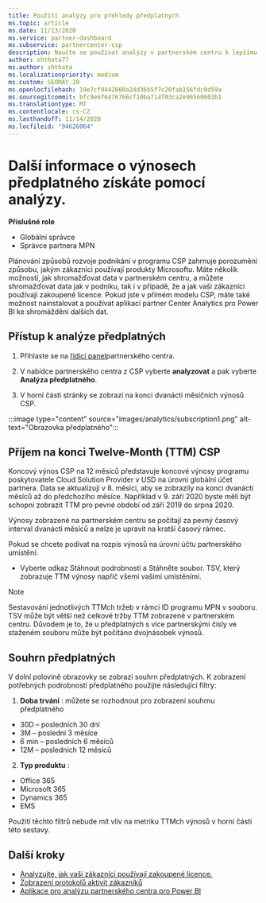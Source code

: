 ```yaml
---
title: Použití analýzy pro přehledy předplatných
ms.topic: article
ms.date: 11/13/2020
ms.service: partner-dashboard
ms.subservice: partnercenter-csp
description: Naučte se používat analýzy v partnerském centru k lepšímu pochopení vaší firmy a způsobu, jakým zákazníci používají licence, které jste zakoupili.
author: shthota77
ms.author: shthota
ms.localizationpriority: medium
ms.custom: SEOMAY.20
ms.openlocfilehash: 19e7cf9442660a24d36b5f7c20fab156fdc0d59a
ms.sourcegitcommit: bfc9e6f6476766cf10ba714f03ca2e96560003b1
ms.translationtype: MT
ms.contentlocale: cs-CZ
ms.lasthandoff: 11/14/2020
ms.locfileid: "94626064"
---
```

# <a name="use-analytics-to-learn-more-about-subscription-revenue"></a>Další informace o výnosech předplatného získáte pomocí analýzy.

**Příslušné role**

- Globální správce
- Správce partnera MPN

Plánování způsobů rozvoje podnikání v programu CSP zahrnuje porozumění způsobu, jakým zákazníci používají produkty Microsoftu. Máte několik možností, jak shromažďovat data v partnerském centru, a můžete shromažďovat data jak v podniku, tak i v případě, že a jak vaši zákazníci používají zakoupené licence. Pokud jste v přímém modelu CSP, máte také možnost nainstalovat a používat aplikaci partner Center Analytics pro Power BI ke shromáždění dalších dat.

## <a name="access-to-the-subscription-analytics"></a>Přístup k analýze předplatných

1. Přihlaste se na [řídicí panel](https://partner.microsoft.com/dashboard/home)partnerského centra.
1. V nabídce partnerského centra z CSP vyberte **analyzovat** a pak vyberte **Analýza předplatného**.

1. V horní části stránky se zobrazí na konci dvanácti měsíčních výnosů CSP.

:::image type="content" source="images/analytics/subscription1.png" alt-text="Obrazovka předplatného":::

## <a name="trailing-twelve-month-ttm-csp-revenue"></a>Příjem na konci Twelve-Month (TTM) CSP

Koncový výnos CSP na 12 měsíců představuje koncové výnosy programu poskytovatele Cloud Solution Provider v USD na úrovni globální účet partnera. Data se aktualizují v 8. měsíci, aby se zobrazily na konci dvanácti měsíců až do předchozího měsíce. Například v 9. září 2020 byste měli být schopni zobrazit TTM pro pevné období od září 2019 do srpna 2020.

Výnosy zobrazené na partnerském centru se počítají za pevný časový interval dvanácti měsíců a nelze je upravit na kratší časový rámec.

Pokud se chcete podívat na rozpis výnosů na úrovni účtu partnerského umístění:

- Vyberte odkaz Stáhnout podrobnosti a Stáhněte soubor. TSV, který zobrazuje TTM výnosy napříč všemi vašimi umístěními.

>[!NOTE] 
>Sestavování jednotlivých TTMch tržeb v rámci ID programu MPN v souboru. TSV může být větší než celkové tržby TTM zobrazené v partnerském centru. Důvodem je to, že u předplatných s více partnerskými čísly ve staženém souboru může být počítáno dvojnásobek výnosů.

## <a name="subscription-summary"></a>Souhrn předplatných

V dolní polovině obrazovky se zobrazí souhrn předplatných. K zobrazení potřebných podrobností předplatného použijte následující filtry:  

1. **Doba trvání** : můžete se rozhodnout pro zobrazení souhrnu předplatného 

- 30D – posledních 30 dní
- 3M – poslední 3 měsíce
- 6 min – posledních 6 měsíců
- 12M – posledních 12 měsíců

2. **Typ produktu** :
 
- Office 365
- Microsoft 365
- Dynamics 365
- EMS

Použití těchto filtrů nebude mít vliv na metriku TTMch výnosů v horní části této sestavy.


 
## <a name="next-steps"></a>Další kroky

- [Analyzujte, jak vaši zákazníci používají zakoupené licence.](increasing-adoption-and-satisfaction.md)  
- [Zobrazení protokolů aktivit zákazníků](activity-logs.md)
- [Aplikace pro analýzu partnerského centra pro Power BI](power-bi-app-for-direct-partners.md)






